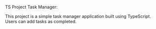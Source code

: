 TS Project Task Manager:

This project is a simple task manager application built using TypeScript. Users can add  tasks as completed.
